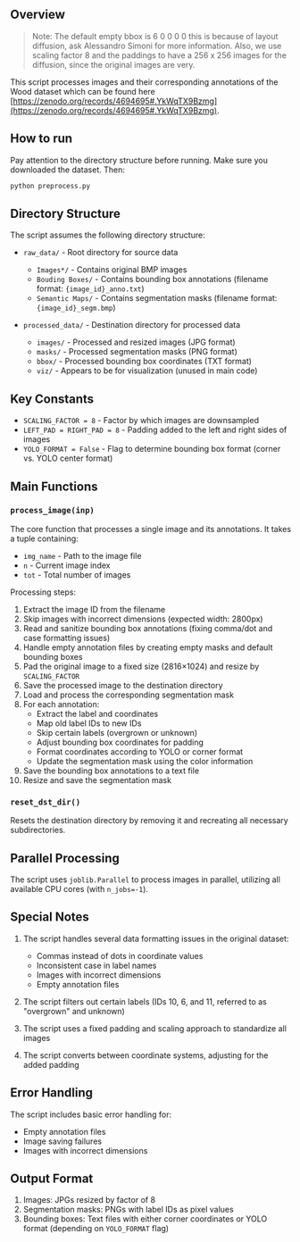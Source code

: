 ## Overview

> Note:
The default empty bbox is 6 0 0 0 0 this is because of layout diffusion, ask Alessandro Simoni for more information. Also, we use scaling factor 8 and the paddings to have a 256 x 256 images for the diffusion, since the original images are very.

This script processes images and their corresponding annotations of the Wood dataset which can be found here [https://zenodo.org/records/4694695#.YkWqTX9Bzmg](https://zenodo.org/records/4694695#.YkWqTX9Bzmg).

## How to run

Pay attention to the directory structure before running. Make sure you downloaded the dataset. Then:

```bash
python preprocess.py
```

## Directory Structure

The script assumes the following directory structure:
- `raw_data/` - Root directory for source data
  - `Images*/` - Contains original BMP images
  - `Bouding Boxes/` - Contains bounding box annotations (filename format: `{image_id}_anno.txt`)
  - `Semantic Maps/` - Contains segmentation masks (filename format: `{image_id}_segm.bmp`)

- `processed_data/` - Destination directory for processed data
  - `images/` - Processed and resized images (JPG format)
  - `masks/` - Processed segmentation masks (PNG format)
  - `bbox/` - Processed bounding box coordinates (TXT format)
  - `viz/` - Appears to be for visualization (unused in main code)

## Key Constants

- `SCALING_FACTOR = 8` - Factor by which images are downsampled
- `LEFT_PAD = RIGHT_PAD = 8` - Padding added to the left and right sides of images
- `YOLO_FORMAT = False` - Flag to determine bounding box format (corner vs. YOLO center format)

## Main Functions

### `process_image(inp)`

The core function that processes a single image and its annotations. It takes a tuple containing:
- `img_name` - Path to the image file
- `n` - Current image index
- `tot` - Total number of images

Processing steps:
1. Extract the image ID from the filename
2. Skip images with incorrect dimensions (expected width: 2800px)
3. Read and sanitize bounding box annotations (fixing comma/dot and case formatting issues)
4. Handle empty annotation files by creating empty masks and default bounding boxes
5. Pad the original image to a fixed size (2816×1024) and resize by `SCALING_FACTOR`
6. Save the processed image to the destination directory
7. Load and process the corresponding segmentation mask
8. For each annotation:
   - Extract the label and coordinates
   - Map old label IDs to new IDs
   - Skip certain labels (overgrown or unknown)
   - Adjust bounding box coordinates for padding
   - Format coordinates according to YOLO or corner format
   - Update the segmentation mask using the color information
9. Save the bounding box annotations to a text file
10. Resize and save the segmentation mask

### `reset_dst_dir()`

Resets the destination directory by removing it and recreating all necessary subdirectories.

## Parallel Processing

The script uses `joblib.Parallel` to process images in parallel, utilizing all available CPU cores (with `n_jobs=-1`).

## Special Notes

1. The script handles several data formatting issues in the original dataset:
   - Commas instead of dots in coordinate values
   - Inconsistent case in label names
   - Images with incorrect dimensions
   - Empty annotation files

2. The script filters out certain labels (IDs 10, 6, and 11, referred to as "overgrown" and unknown)

3. The script uses a fixed padding and scaling approach to standardize all images

4. The script converts between coordinate systems, adjusting for the added padding


## Error Handling

The script includes basic error handling for:
- Empty annotation files
- Image saving failures
- Images with incorrect dimensions

## Output Format

1. Images: JPGs resized by factor of 8
2. Segmentation masks: PNGs with label IDs as pixel values
3. Bounding boxes: Text files with either corner coordinates or YOLO format (depending on `YOLO_FORMAT` flag)